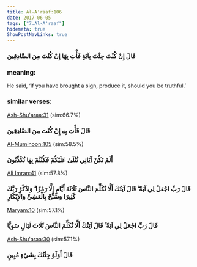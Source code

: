 ```yaml
---
title: Al-A'raaf:106
date: 2017-06-05
tags: ["7.Al-A'raaf"]
hidemeta: true 
ShowPostNavLinks: true 
---
```

### قَالَ إِنْ كُنْتَ جِئْتَ بِآيَةٍ فَأْتِ بِهَا إِنْ كُنْتَ مِنَ الصَّادِقِينَ
### meaning: 
He said, ‘If you have brought a sign, produce it, should you be truthful.’
### similar verses: 

[Ash-Shu'araa:31](/26/31) (sim:66.7%)

### قَالَ فَأْتِ بِهِ إِنْ كُنْتَ مِنَ الصَّادِقِينَ

[Al-Muminoon:105](/23/105) (sim:58.5%)

### أَلَمْ تَكُنْ آيَاتِي تُتْلَىٰ عَلَيْكُمْ فَكُنْتُمْ بِهَا تُكَذِّبُونَ

[Ali Imran:41](/3/41) (sim:57.8%)

### قَالَ رَبِّ اجْعَلْ لِي آيَةً ۖ قَالَ آيَتُكَ أَلَّا تُكَلِّمَ النَّاسَ ثَلَاثَةَ أَيَّامٍ إِلَّا رَمْزًا ۗ وَاذْكُرْ رَبَّكَ كَثِيرًا وَسَبِّحْ بِالْعَشِيِّ وَالْإِبْكَارِ

[Maryam:10](/19/10) (sim:57.1%)

### قَالَ رَبِّ اجْعَلْ لِي آيَةً ۚ قَالَ آيَتُكَ أَلَّا تُكَلِّمَ النَّاسَ ثَلَاثَ لَيَالٍ سَوِيًّا

[Ash-Shu'araa:30](/26/30) (sim:57.1%)

### قَالَ أَوَلَوْ جِئْتُكَ بِشَيْءٍ مُبِينٍ
